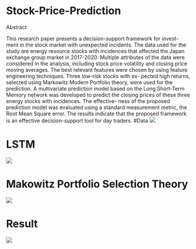 # Stock-Price-Prediction
Abstract


This research paper presents a decision-support framework for invest-
ment in the stock market with unexpected incidents. The data used for
the study are energy resource stocks with incidences that affected the
Japan exchange group market in 2017-2020. Multiple attributes of the
data were considered in the analysis, including stock price volatility and
closing price moving averages. The best relevant features were chosen
by using feature engineering techniques. Three low-risk stocks with ex-
pected high returns, selected using Markowitz Modern Portfolio theory,
were used for the prediction. A multivariate prediction model based
on the Long Short-Term Memory network was developed to predict the
closing prices of these three energy stocks with incidences. The effective-
ness of the proposed prediction model was evaluated using a standard
measurement metric, the Root Mean Square error. The results indicate
that the proposed framework is an effective decision-support tool for day
traders.
#Data
![](https://github.com/polawatsri099/Stock-Price-Prediction/blob/main/Observation%20Data.png)
# LSTM
![](https://github.com/polawatsri099/Stock-Price-Prediction/blob/main/Model%20Architecture%20(LSTM).png)
# Makowitz Portfolio Selection Theory
![](https://github.com/polawatsri099/Stock-Price-Prediction/blob/main/Markowitz%20test.png)
# Result
![](https://github.com/polawatsri099/Stock-Price-Prediction/blob/main/Result-LSTM.png)
